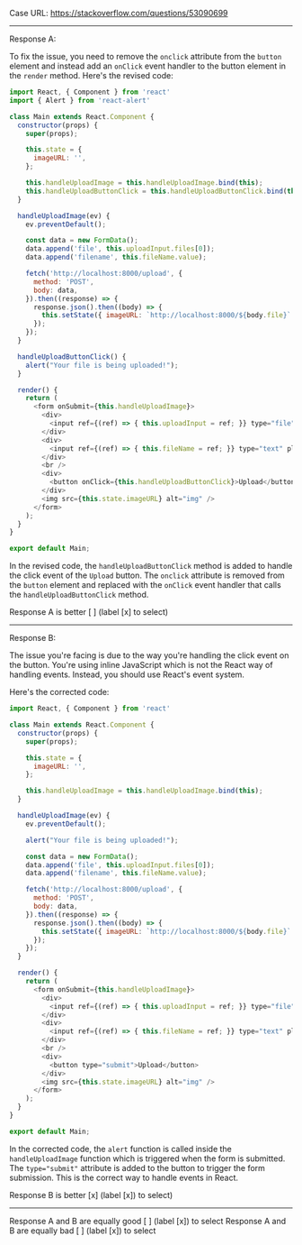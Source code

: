 Case URL: https://stackoverflow.com/questions/53090699

------
Response A:

To fix the issue, you need to remove the `onclick` attribute from the `button` element and instead add an `onClick` event handler to the button element in the `render` method. Here's the revised code:

```javascript
import React, { Component } from 'react'
import { Alert } from 'react-alert'

class Main extends React.Component {
  constructor(props) {
    super(props);

    this.state = {
      imageURL: '',
    };

    this.handleUploadImage = this.handleUploadImage.bind(this);
    this.handleUploadButtonClick = this.handleUploadButtonClick.bind(this);
  }

  handleUploadImage(ev) {
    ev.preventDefault();

    const data = new FormData();
    data.append('file', this.uploadInput.files[0]);
    data.append('filename', this.fileName.value);

    fetch('http://localhost:8000/upload', {
      method: 'POST',
      body: data,
    }).then((response) => {
      response.json().then((body) => {
        this.setState({ imageURL: `http://localhost:8000/${body.file}` });
      });
    });
  }

  handleUploadButtonClick() {
    alert("Your file is being uploaded!");
  }

  render() {
    return (
      <form onSubmit={this.handleUploadImage}>
        <div>
          <input ref={(ref) => { this.uploadInput = ref; }} type="file" />
        </div>
        <div>
          <input ref={(ref) => { this.fileName = ref; }} type="text" placeholder="Enter the desired name of file" />
        </div>
        <br />
        <div>
          <button onClick={this.handleUploadButtonClick}>Upload</button>
        </div>
        <img src={this.state.imageURL} alt="img" />
      </form>
    );
  }
}

export default Main;
``` 

In the revised code, the `handleUploadButtonClick` method is added to handle the click event of the `Upload` button. The `onclick` attribute is removed from the `button` element and replaced with the `onClick` event handler that calls the `handleUploadButtonClick` method.

Response A is better [ ] (label [x] to select)

-------
Response B:

The issue you're facing is due to the way you're handling the click event on the button. You're using inline JavaScript which is not the React way of handling events. Instead, you should use React's event system.

Here's the corrected code:

```javascript
import React, { Component } from 'react'

class Main extends React.Component {
  constructor(props) {
    super(props);

    this.state = {
      imageURL: '',
    };

    this.handleUploadImage = this.handleUploadImage.bind(this);
  }

  handleUploadImage(ev) {
    ev.preventDefault();

    alert("Your file is being uploaded!");

    const data = new FormData();
    data.append('file', this.uploadInput.files[0]);
    data.append('filename', this.fileName.value);

    fetch('http://localhost:8000/upload', {
      method: 'POST',
      body: data,
    }).then((response) => {
      response.json().then((body) => {
        this.setState({ imageURL: `http://localhost:8000/${body.file}` });
      });
    });
  }

  render() {
    return (
      <form onSubmit={this.handleUploadImage}>
        <div>
          <input ref={(ref) => { this.uploadInput = ref; }} type="file" />
        </div>
        <div>
          <input ref={(ref) => { this.fileName = ref; }} type="text" placeholder="Enter the desired name of file" />
        </div>
        <br />
        <div>
          <button type="submit">Upload</button>
        </div>
        <img src={this.state.imageURL} alt="img" />
      </form>
    );
  }
}

export default Main;
```

In the corrected code, the `alert` function is called inside the `handleUploadImage` function which is triggered when the form is submitted. The `type="submit"` attribute is added to the button to trigger the form submission. This is the correct way to handle events in React.

Response B is better [x] (label [x]) to select)

-------

Response A and B are equally good [ ] (label [x]) to select
Response A and B are equally bad [ ] (label [x]) to select
